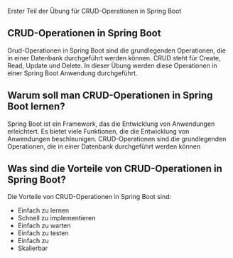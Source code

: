 Erster Teil der Übung für CRUD-Operationen in Spring Boot

## CRUD-Operationen in Spring Boot
Grud-Operationen in Spring Boot sind die grundlegenden Operationen, die in einer Datenbank durchgeführt werden können. CRUD steht für Create, Read, Update und Delete. In dieser Übung werden diese Operationen in einer Spring Boot Anwendung durchgeführt.
## Warum soll man CRUD-Operationen in Spring Boot lernen?
Spring Boot ist ein Framework, das die Entwicklung von Anwendungen erleichtert. Es bietet viele Funktionen, die die Entwicklung von Anwendungen beschleunigen. CRUD-Operationen sind die grundlegenden Operationen, die in einer Datenbank durchgeführt werden können
## Was sind die Vorteile von CRUD-Operationen in Spring Boot?
Die Vorteile von CRUD-Operationen in Spring Boot sind:
- Einfach zu lernen
- Schnell zu implementieren
- Einfach zu warten
- Einfach zu testen
- Einfach zu
- Skalierbar

